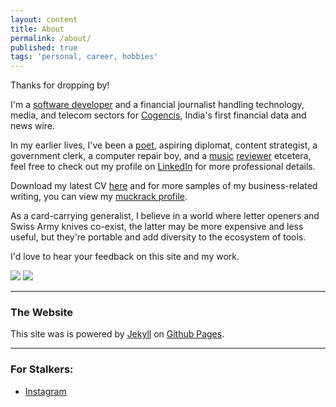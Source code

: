 ```yaml
---
layout: content
title: About
permalink: /about/
published: true
tags: 'personal, career, hobbies'
---
```

Thanks for dropping by!

I'm a [software developer](https://github.com/surajsharma) and a financial journalist handling technology, media, and telecom sectors for [Cogencis](http://cogencis.com), India's first financial data and news wire. 

In my earlier lives, I've been a [poet](surajsharma.blogspot.in), aspiring diplomat, content strategist, a government clerk, a computer repair boy, and a [music](http://thesilentballet.com/reviews/Tape_-_Revelationes.html) [reviewer](http://thesilentballet.com/reviews/Stephan_Mathieu_-_A_Static_Place.html) etcetera, feel free to check out my profile on [LinkedIn](https://in.linkedin.com/in/surajsharma21) for more professional details. 

Download my latest CV [here](https://drive.google.com/file/d/1gx-i23VMyU45YXUnYt9E-dHiLubXKkKp/view?usp=sharing) and for more samples of my business-related writing, you can view my [muckrack profile](muckrack.com/surajsharma).

As a card-carrying generalist, I believe in a world where letter openers and Swiss Army knives co-exist, the latter may be more expensive and less useful, but they're portable and add diversity to the ecosystem of tools.

I'd love to hear your feedback on this site and my work.

![](http://i.imgur.com/LjcPv.png) ![](http://i.imgur.com/cNKvt.png)

----

### The Website
This site was is powered by [Jekyll](https://jekyllrb.com) on [Github Pages](https://pages.github.com).

----

### For Stalkers:
- [Instagram](https://www.instagram.com/surajbegins)
